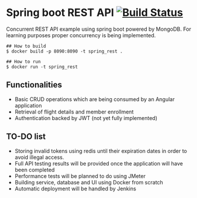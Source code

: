 # Spring boot REST API [![Build Status](http://139.59.147.2:8080/job/spring_rest_api/job/master/badge/icon)](http://139.59.147.2:8080/job/spring_rest_api/job/master/)

Concurrent REST API example using spring boot powered by MongoDB. 
For learning purposes proper concurrency is being implemented.

```
## How to build
$ docker build -p 8090:8090 -t spring_rest .

## How to run
$ docker run -t spring_rest
```



## Functionalities
-   Basic CRUD operations which are being consumed by an Angular application
-   Retrieval of flight details and member enrollment
-   Authentication backed by JWT (not yet fully implemented)

## TO-DO list
-   Storing invalid tokens using redis until their expiration dates in order to avoid illegal access.
-   Full API testing results will be provided once the application will have been completed
-   Performance tests will be planned to do using JMeter
-   Building service, database and UI using Docker from scratch
-   Automatic deployment will be handled by Jenkins

